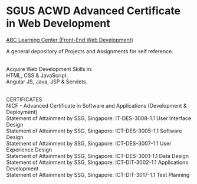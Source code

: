# SGUS ACWD Advanced Certificate in Web Development

<p><a href="https://github.com/Joshua-Ho-Gwok-Hin/SGUS-Lithan-ACWD/tree/main/abc-learning-center">ABC Learning Center (Front-End Web Development)</a></p>

A general depository of Projects and Assignments for self reference.<br><br>

Acquire Web Development Skills in: <br>
HTML, CSS & JavaScript.<br>
Angular JS, Java, JSP & Servlets.<br><br>

CERTIFICATES<br>
NICF - Advanced Certificate in Software and Applications (Development & Deployment)<br>
Statement of Attainment by SSG, Singapore: IT-DES-3008-1.1 User Interface Design<br>
Statement of Attainment by SSG, Singapore: ICT-DES-3005-1.1 Software Design<br>
Statement of Attainment by SSG, Singapore: ICT-DES-3007-1.1 User Experience Design<br>
Statement of Attainment by SSG, Singapore: ICT-DES-3001-1.1 Data Design<br>
Statement of Attainment by SSG, Singapore: ICT-DIT-3002-1.1 Applications Development<br>
Statement of Attainment by SSG, Singapore: ICT-DIT-3017-1.1 Test Planning<br>
